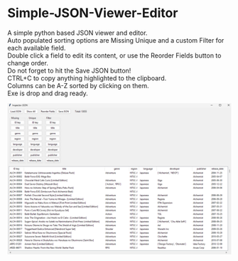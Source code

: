 # Simple-JSON-Viewer-Editor
A simple python based JSON viewer and editor. <br/>
Auto populated sorting options are Missing Unique and a custom Filter for each available field. <br/>
Double click a field to edit its content, or use the Reorder Fields button to change order. <br/>
Do not forget to hit the Save JSON button! <br/>
CTRL+C to copy anything highlighted to the clipboard. <br/>
Columns can be A-Z sorted by clicking on them. <br/>
Exe is drop and drag ready. <br/>

![screenshot](https://github.com/synrais/Simple-JSON-Viewer-Editor/blob/main/Screenshot.png)
